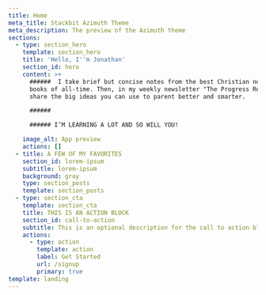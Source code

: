 ```yaml
---
title: Home
meta_title: Stackbit Azimuth Theme
meta_description: The preview of the Azimuth theme
sections:
  - type: section_hero
    template: section_hero
    title: 'Hello, I''m Jonathan'
    section_id: hero
    content: >+
      ######  I take brief but concise notes from the best Christian non-fiction
      books of all-time. Then, in my weekly newsletter "The Progress Report", I
      share the big ideas you can use to parent better and smarter.

      ###### 

      ###### I’M LEARNING A LOT AND SO WILL YOU! 

    image_alt: App preview
    actions: []
  - title: A FEW OF MY FAVORITES
    section_id: lorem-ipsum
    subtitle: lorem-ipsum
    background: gray
    type: section_posts
    template: section_posts
  - type: section_cta
    template: section_cta
    title: THIS IS AN ACTION BLOCK
    section_id: call-to-action
    subtitle: This is an optional description for the call to action block.
    actions:
      - type: action
        template: action
        label: Get Started
        url: /signup
        primary: true
template: landing
---
```

